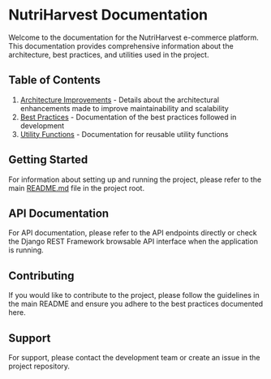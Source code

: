 # NutriHarvest Documentation

Welcome to the documentation for the NutriHarvest e-commerce platform. This documentation provides comprehensive information about the architecture, best practices, and utilities used in the project.

## Table of Contents

1. [Architecture Improvements](architecture.md) - Details about the architectural enhancements made to improve maintainability and scalability
2. [Best Practices](best_practices.md) - Documentation of the best practices followed in development
3. [Utility Functions](utils.md) - Documentation for reusable utility functions

## Getting Started

For information about setting up and running the project, please refer to the main [README.md](../README.md) file in the project root.

## API Documentation

For API documentation, please refer to the API endpoints directly or check the Django REST Framework browsable API interface when the application is running.

## Contributing

If you would like to contribute to the project, please follow the guidelines in the main README and ensure you adhere to the best practices documented here.

## Support

For support, please contact the development team or create an issue in the project repository.